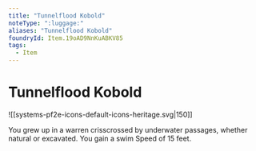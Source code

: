 ```yaml
---
title: "Tunnelflood Kobold"
noteType: ":luggage:"
aliases: "Tunnelflood Kobold"
foundryId: Item.19oAD9NnKuABKV85
tags:
  - Item
---
```


# Tunnelflood Kobold
![[systems-pf2e-icons-default-icons-heritage.svg|150]]

You grew up in a warren crisscrossed by underwater passages, whether natural or excavated. You gain a swim Speed of 15 feet.
